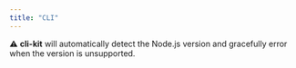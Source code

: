 ```yaml
---
title: "CLI"
---
```


:warning: __cli-kit__ will automatically detect the Node.js version and gracefully error when the version is unsupported.